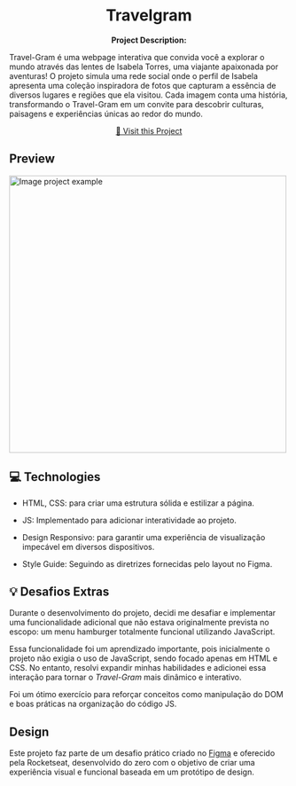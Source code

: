 <h1 align="center" style="font-weight: bold;">Travelgram</h1>

<p align="center">
    <b>Project Description:</b>

Travel-Gram é uma webpage interativa que convida você a explorar o mundo através das lentes de Isabela Torres, uma viajante apaixonada por aventuras! O projeto simula uma rede social onde o perfil de Isabela apresenta uma coleção inspiradora de fotos que capturam a essência de diversos lugares e regiões que ela visitou. Cada imagem conta uma história, transformando o Travel-Gram em um convite para descobrir culturas, paisagens e experiências únicas ao redor do mundo.

</p>

<p align="center">
     <a href="https://guithr.github.io/travel-gram/">📱 Visit this Project</a>
</p>

<h2 id="layout">Preview</h2>

<p>
    <img src="../images/Screenshot_Project.jpg" alt="Image project example" width="500px">
</p>

<h2 id="technologies">💻 Technologies</h2>

- HTML, CSS: para criar uma estrutura sólida e estilizar a página.

- JS: Implementado para adicionar interatividade ao projeto.

- Design Responsivo: para garantir uma experiência de visualização impecável em diversos dispositivos.

- Style Guide: Seguindo as diretrizes fornecidas pelo layout no Figma.

<h2 id="extra">💡 Desafios Extras</h2>

Durante o desenvolvimento do projeto, decidi me desafiar e implementar uma funcionalidade adicional que não estava originalmente prevista no escopo: um menu hamburger totalmente funcional utilizando JavaScript.

Essa funcionalidade foi um aprendizado importante, pois inicialmente o projeto não exigia o uso de JavaScript, sendo focado apenas em HTML e CSS. No entanto, resolvi expandir minhas habilidades e adicionei essa interação para tornar o _Travel-Gram_ mais dinâmico e interativo.

Foi um ótimo exercício para reforçar conceitos como manipulação do DOM e boas práticas na organização do código JS.

<h2> Design </h2>
<p>

Este projeto faz parte de um desafio prático criado no [Figma](https://www.figma.com/community/file/1392188119249243534/perfil-de-viagens) e oferecido pela Rocketseat, desenvolvido do zero com o objetivo de criar uma experiência visual e funcional baseada em um protótipo de design.

</p>

